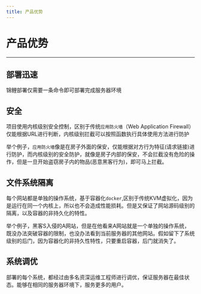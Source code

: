 ```yaml
---
title: 产品优势
---
```


# 产品优势

---

## 部署迅速

锦鲤部署仅需要一条命令即可部署完成服务器环境

## 安全

项目使用内核级别安全控制，区别于传统`应用防火墙`（Web Application Firewall）仅能根据URL进行判断，内核级别拦截可以按照函数执行具体使用方法进行防护

举个例子，`应用防火墙`像是在房子外面的保安，仅能根据对方行为特征(请求链接)进行防护，而内核级别的安全防护，就像是房子内部的保安，不会拦截没有危险的操作，但是一旦开始盗窃房子内的物品(恶意黑客行为)，即可马上拦截。

## 文件系统隔离

每个网站都是单独的操作系统，基于容器化`docker`,区别于传统KVM虚拟化，因为是运行在同一个内核上，所以也不会造成性能损耗。但是又保证了网站源码级别的隔离，以及容器的非持久化的特性。

举个例子，黑客S入侵的A网站，但是在他看来A网站就是一个单独的操作系统，既没办法突破容器的限制，也没办法看到当前服务器的其他网站。假如留下了系统级别的后门，因为容器化的非持久性特性，只要重启容器，后门就消失了。

## 系统调优

部署的每个系统，都经过由多名资深运维工程师进行调优，保证服务器在最佳状态。能够在相同的服务器环境下，服务更多的用户。